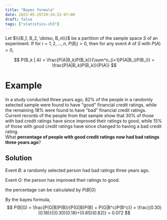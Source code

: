 ```yaml
---
title: "Bayes formula"
date: 2023-05-25T20:34:22-07:00
draft: false
tags: ["statistics-ch3"]
---
```


Let $\\{B_1, B_2, \dotso, B_n\\}$ be a partition of the sample space $S$ of an experiment. If for $i = 1, 2, \dotso, n$, $P(B_i) \gt 0$, then for any event $A$ of $S$ with $P(A) \gt 0$,

$$
P(B_k | A) = \frac{P(A|B_k)P(B_k)}{\sum^n_{i=1}P(A|B_i)P(B_i)} = \frac{P(A|B_k)P(B_k)}{P(A)}
$$

# Example
In a study conducted three years ago, 82% of the people in a randomly selected sample were found to have "good" financial credit ratings, while the remaining 18% were found to have "bad" financial credit ratings. Current records of the people from that sample show that 30% of those with bad credit ratings have since improved their ratings to good, while 15% of those with good credit ratings have since changed to having a bad credit rating.   
What **percentage of people with good credit ratings now had bad ratings three years ago**?

## Solution
Event $B$: a randomly selected person had bad ratings three years ago.

Event $G$: the person has improved their ratings to good.

the percentage can be calculated by $P(B|G)$

By the bayes formula,
$$
P(B|G) = \frac{P(G|B)P(B)}{P(G|B)P(B) + P(G|B^c)P(B^c)} = \frac{(0.30)(0.18)}{(0.30)(0.18)+(0.85)(0.82)} = 0.072
$$